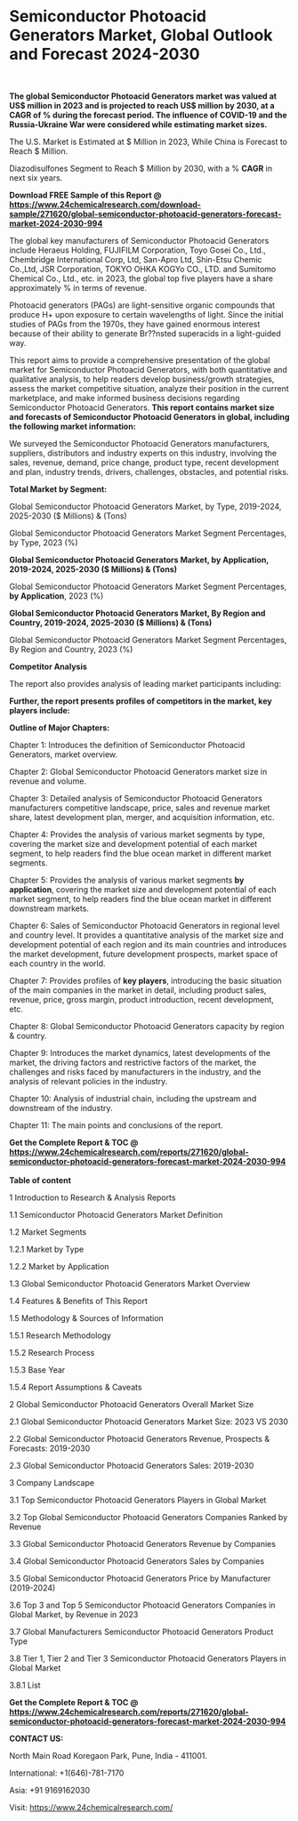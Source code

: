 <h1>Semiconductor Photoacid Generators Market, Global Outlook and Forecast 2024-2030</h1><br/><p><strong>The global Semiconductor Photoacid Generators market was valued at US$ million in 2023 and is projected to reach US$ million by 2030, at a <strong>CAGR</strong> of % during the forecast period. The influence of COVID-19 and the Russia-Ukraine War were considered while estimating market sizes.</strong></p><p>The U.S. Market is Estimated at $ Million in 2023, While China is Forecast to Reach $ Million.</p><p>Diazodisulfones Segment to Reach $ Million by 2030, with a % <strong>CAGR</strong> in next six years.</p><div><b>Download FREE Sample of this Report @ <a href="https://www.24chemicalresearch.com/download-sample/271620/global-semiconductor-photoacid-generators-forecast-market-2024-2030-994">https://www.24chemicalresearch.com/download-sample/271620/global-semiconductor-photoacid-generators-forecast-market-2024-2030-994</a></b></div><p>The global key manufacturers of Semiconductor Photoacid Generators include Heraeus Holding, FUJIFILM Corporation, Toyo Gosei Co., Ltd., Chembridge International Corp, Ltd, San-Apro Ltd, Shin-Etsu Chemic Co.,Ltd, JSR Corporation, TOKYO OHKA KOGYo CO., LTD. and Sumitomo Chemical Co., Ltd., etc. in 2023, the global top five players have a share approximately % in terms of revenue.</p><p>Photoacid generators (PAGs) are light-sensitive organic compounds that produce H+ upon exposure to certain wavelengths of light. Since the initial studies of PAGs from the 1970s, they have gained enormous interest because of their ability to generate Br??nsted superacids in a light-guided way.</p><p>This report aims to provide a comprehensive presentation of the global market for Semiconductor Photoacid Generators, with both quantitative and qualitative analysis, to help readers develop business/growth strategies, assess the market competitive situation, analyze their position in the current marketplace, and make informed business decisions regarding Semiconductor Photoacid Generators. <strong>This report contains market size and forecasts of Semiconductor Photoacid Generators in global, including the following market information:</strong></p><p>We surveyed the Semiconductor Photoacid Generators manufacturers, suppliers, distributors and industry experts on this industry, involving the sales, revenue, demand, price change, product type, recent development and plan, industry trends, drivers, challenges, obstacles, and potential risks.</p><p><strong>Total Market by Segment:</strong></p><p>Global Semiconductor Photoacid Generators Market, by Type, 2019-2024, 2025-2030 ($ Millions) & (Tons)</p><p>Global Semiconductor Photoacid Generators Market Segment Percentages, by Type, 2023 (%)</p><p><strong>Global Semiconductor Photoacid Generators Market, <strong>by Application</strong>, 2019-2024, 2025-2030 ($ Millions) & (Tons)</strong></p><p>Global Semiconductor Photoacid Generators Market Segment Percentages, <strong>by Application</strong>, 2023 (%)</p><p><strong>Global Semiconductor Photoacid Generators Market, By Region and Country, 2019-2024, 2025-2030 ($ Millions) & (Tons)</strong></p><p>Global Semiconductor Photoacid Generators Market Segment Percentages, By Region and Country, 2023 (%)</p><p><strong>Competitor Analysis</strong></p><p>The report also provides analysis of leading market participants including:</p><p><strong>Further, the report presents profiles of competitors in the market, <strong>key players</strong> include:</strong></p><p><strong>Outline of Major Chapters:</strong></p><p>Chapter 1: Introduces the definition of Semiconductor Photoacid Generators, market overview.</p><p>Chapter 2: Global Semiconductor Photoacid Generators market size in revenue and volume.</p><p>Chapter 3: Detailed analysis of Semiconductor Photoacid Generators manufacturers competitive landscape, price, sales and revenue market share, latest development plan, merger, and acquisition information, etc.</p><p>Chapter 4: Provides the analysis of various market segments by type, covering the market size and development potential of each market segment, to help readers find the blue ocean market in different market segments.</p><p>Chapter 5: Provides the analysis of various market segments <strong>by application</strong>, covering the market size and development potential of each market segment, to help readers find the blue ocean market in different downstream markets.</p><p>Chapter 6: Sales of Semiconductor Photoacid Generators in regional level and country level. It provides a quantitative analysis of the market size and development potential of each region and its main countries and introduces the market development, future development prospects, market space of each country in the world.</p><p>Chapter 7: Provides profiles of <strong>key players</strong>, introducing the basic situation of the main companies in the market in detail, including product sales, revenue, price, gross margin, product introduction, recent development, etc.</p><p>Chapter 8: Global Semiconductor Photoacid Generators capacity by region & country.</p><p>Chapter 9: Introduces the market dynamics, latest developments of the market, the driving factors and restrictive factors of the market, the challenges and risks faced by manufacturers in the industry, and the analysis of relevant policies in the industry.</p><p>Chapter 10: Analysis of industrial chain, including the upstream and downstream of the industry.</p><p>Chapter 11: The main points and conclusions of the report.</p><div><b>Get the Complete Report & TOC @ <a href="https://www.24chemicalresearch.com/reports/271620/global-semiconductor-photoacid-generators-forecast-market-2024-2030-994">https://www.24chemicalresearch.com/reports/271620/global-semiconductor-photoacid-generators-forecast-market-2024-2030-994</a></b></div><br><b>Table of content</b><p>1 Introduction to Research & Analysis Reports<br />
 
  1.1 Semiconductor Photoacid Generators Market Definition<br />
 
  1.2 Market Segments<br />
 
  1.2.1 Market by Type<br />
 
  1.2.2 Market by Application<br />
 
  1.3 Global Semiconductor Photoacid Generators Market Overview<br />
 
  1.4 Features & Benefits of This Report<br />
 
  1.5 Methodology & Sources of Information<br />
 
  1.5.1 Research Methodology<br />
 
  1.5.2 Research Process<br />
 
  1.5.3 Base Year<br />
 
  1.5.4 Report Assumptions & Caveats<br />
 
 2 Global Semiconductor Photoacid Generators Overall Market Size<br />
 
  2.1 Global Semiconductor Photoacid Generators Market Size: 2023 VS 2030<br />
 
  2.2 Global Semiconductor Photoacid Generators Revenue, Prospects & Forecasts: 2019-2030<br />
 
  2.3 Global Semiconductor Photoacid Generators Sales: 2019-2030<br />
 
 3 Company Landscape<br />
 
  3.1 Top Semiconductor Photoacid Generators Players in Global Market<br />
 
  3.2 Top Global Semiconductor Photoacid Generators Companies Ranked by Revenue<br />
 
  3.3 Global Semiconductor Photoacid Generators Revenue by Companies<br />
 
  3.4 Global Semiconductor Photoacid Generators Sales by Companies<br />
 
  3.5 Global Semiconductor Photoacid Generators Price by Manufacturer (2019-2024)<br />
 
  3.6 Top 3 and Top 5 Semiconductor Photoacid Generators Companies in Global Market, by Revenue in 2023<br />
 
  3.7 Global Manufacturers Semiconductor Photoacid Generators Product Type<br />
 
  3.8 Tier 1, Tier 2 and Tier 3 Semiconductor Photoacid Generators Players in Global Market<br />
 
  3.8.1 List<br><div><b>Get the Complete Report & TOC @ <a href="https://www.24chemicalresearch.com/reports/271620/global-semiconductor-photoacid-generators-forecast-market-2024-2030-994">https://www.24chemicalresearch.com/reports/271620/global-semiconductor-photoacid-generators-forecast-market-2024-2030-994</a></b></div></p>
 
 <b>CONTACT US:</b><br>
 
 North Main Road Koregaon Park, Pune, India - 411001.<br/>
 
 International: +1(646)-781-7170<br/>
 
 Asia: +91 9169162030<br/>
 
 Visit: <a href="https://www.24chemicalresearch.com/">https://www.24chemicalresearch.com/</a>
 
 <br>